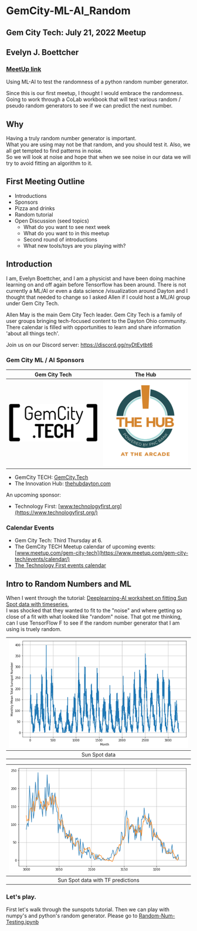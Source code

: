 # GemCity-ML-AI_Random
## Gem City Tech: July 21, 2022 Meetup
## Evelyn J. Boettcher
### [MeetUp link](https://www.meetup.com/gem-city-tech/events/286718391/)

Using ML-AI to test the randomness of a python random number generator.

Since this is our first meetup, I thought I would embrace the randomness.
Going to work through a CoLab workbook that will test various random / pseudo 
random generators to see if we can predict the next number.

## Why

Having a truly random number generator is important.  
What you are using may not be that random, and you should test it.
Also, we all get tempted to find patterns in noise.  
So we will look at noise and hope that when we see noise in our data 
we will try to avoid fitting an algorithm to it.


## First Meeting Outline

* Introductions
* Sponsors
* Pizza and drinks
* Random tutorial
* Open Discussion (seed topics)
   * What do you want to see next week
   * What do you want to in this meetup
   * Second round of introductions
   * What new tools/toys are you playing with?

## Introduction
I am, Evelyn Boettcher, and I am a physicist and have been doing machine learning on and off again before Tensorflow has been around.  There is not currently a ML/AI or even a data science /visualization around Dayton and I thought that needed to change so I asked Allen if I could host a ML/AI group under Gem City Tech.

Allen May is the main Gem City Tech leader.  Gem City Tech is a family of user groups bringing tech-focused content to the Dayton Ohio community. There calendar is filled with opportunities to learn and share information 'about all things tech'.

Join us on our Discord server: https://discord.gg/nyDtEytbt6

### Gem City ML / AI Sponsors 

| Gem City Tech | The Hub |
| :--: | :--: |
| ![Gem City Tech Logo](./data/GCTLogo.PNG) | ![The Hub Logo](./data/The-Hub-Logo-PNC.jpg)

* GemCity TECH: [GemCity.Tech](https://Gemcity.tech)
* The Innovation Hub: [thehubdayton.com](https://www.thehubdayton.com/)

An upcoming sponsor:
* Technology First: [www.technologyfirst.org](https://www.technologyfirst.org/)

### Calendar Events
* Gem City Tech: Third Thursday at 6.
* The GemCity TECH Meetup calendar of upcoming events: [www.meetup.com/gem-city-tech](https://www.meetup.com/gem-city-tech/events/calendar/)
* [The Technology First events calendar](https://www.technologyfirst.org/Technology-First-Events?EventViewMode=1&EventListViewMode=2&SelectedDate=8/20/2022&CalendarViewType=1)



## Intro to Random Numbers and ML
When I went through the tutorial: 
[Deeplearning-AI worksheet on fitting Sun Spot data with timeseries](https://github.com/https-deeplearning-ai/tensorflow-1-public/blob/main/C4/W4/ungraded_labs/C4_W4_Lab_3_Sunspots_CNN_RNN_DNN.ipynb),  
I was shocked that they wanted to fit to the "noise" and where getting so close of a 
fit with what looked like "random" noise. That got me thinking, can I use TensorFlow F
to see if the random number generator that I am using is truely random.  

| ![Sun Spot Data Plot](data/sun_spot.png) |
| :--:  |
| Sun Spot data |

| ![Sun Spot Data Plot](data/sun_spot_predicted.png) |
| :--:  |
| Sun Spot data with TF predictions |


### Let's play.

First let's walk through the sunspots tutorial.  Then we can play with numpy's and python's random generator.
Please go to [Random-Num-Testing.ipynb](Random-Num-Testing.ipynb)
   

